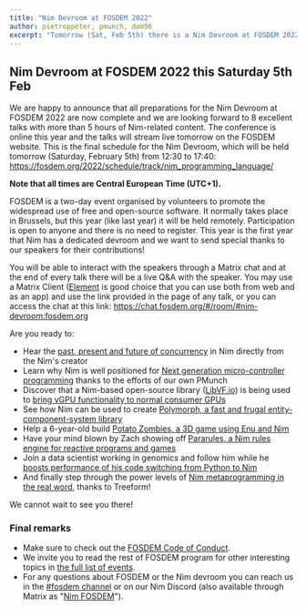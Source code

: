 ```yaml
---
title: "Nim Devroom at FOSDEM 2022"
author: pietroppeter, pmunch, dom96
excerpt: "Tomorrow (Sat, Feb 5th) there is a Nim Devroom at FOSDEM 2022"
---
```


## Nim Devroom at FOSDEM 2022 this Saturday 5th Feb

We are happy to announce that all preparations for the Nim Devroom at FOSDEM 2022 are now complete and
we are looking forward to 8 excellent talks with more than 5 hours of Nim-related content. The conference is online this year
and the talks will stream live tomorrow on the FOSDEM website. This is the final schedule for the Nim Devroom, which will be
held tomorrow (Saturday, February 5th) from 12:30 to 17:40: <https://fosdem.org/2022/schedule/track/nim_programming_language/>

**Note that all times are Central European Time (UTC+1).**

FOSDEM is a two-day event organised by volunteers to promote the widespread use of free and open-source software.
It normally takes place in Brussels, but this year (like last year) it will be held remotely. Participation is open to anyone
and there is no need to register. This year is the first year that Nim has a dedicated devroom and we want to send special
thanks to our speakers for their contributions!

You will be able to interact with the speakers through a Matrix chat and at the end of every talk there will be a live Q&A with
the speaker. You may use a Matrix Client ([Element](https://element.io) is good choice that you can use both from web and as an
app) and use the link provided in the page of any talk, or you can access the chat at this link:
<https://chat.fosdem.org/#/room/#nim-devroom:fosdem.org>

Are you ready to:

* Hear the [past, present and future of concurrency](https://fosdem.org/2022/schedule/event/nim_concurrency/)
  in Nim directly from the Nim's creator
* Learn why Nim is well positioned for [Next generation micro-controller programming](https://fosdem.org/2022/schedule/event/nim_ngmicrocontrollers/)
  thanks to the efforts of our own PMunch
* Discover that a Nim-based open-source library ([LibVF.io](https://github.com/Arc-Compute/libvf.io))
  is being used to [bring vGPU functionality to normal consumer GPUs](https://fosdem.org/2022/schedule/event/nim_libvfio/)
* See how Nim can be used to create [Polymorph, a fast and frugal entity-component-system library](https://fosdem.org/2022/schedule/event/nim_polymorph/)
* Help a 6-year-old build [Potato Zombies, a 3D game using Enu and Nim](https://fosdem.org/2022/schedule/event/nim_potatozombies/)
* Have your mind blown by Zach showing off [Pararules, a Nim rules engine for reactive programs and games](https://fosdem.org/2022/schedule/event/nim_pararules/)
* Join a data scientist working in genomics and follow him while he [boosts performance of his code switching from Python to Nim](https://fosdem.org/2022/schedule/event/nim_hpcfrompythontonim/)
* And finally step through the power levels of [Nim metaprogramming in the real word](https://fosdem.org/2022/schedule/event/nim_metaprogramming/), thanks to Treeform!

We cannot wait to see you there!

### Final remarks

- Make sure to check out the [FOSDEM Code of Conduct](https://fosdem.org/2022/practical/conduct/).
- We invite you to read the rest of FOSDEM program for other interesting topics in [the full list of events](https://fosdem.org/2022/schedule/events/).
- For any questions about FOSDEM or the Nim devroom you can reach us in the [#fosdem channel](https://discord.com/channels/371759389889003530/909464670098833409) or on our Nim Discord (also available through Matrix as "[Nim FOSDEM](https://matrix.to/#/#nim-fosdem:matrix.org)").
